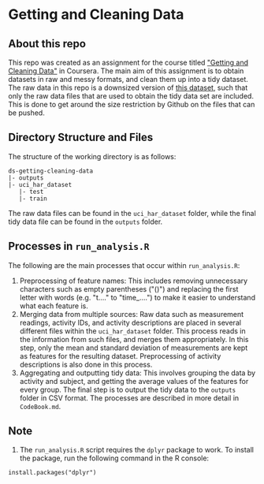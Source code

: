 # Getting and Cleaning Data

## About this repo
This repo was created as an assignment for the course titled ["Getting and Cleaning Data"](https://www.coursera.org/learn/data-cleaning/) in Coursera. The main aim of this assignment is to obtain datasets in raw and messy formats, and clean them up into a tidy dataset. The raw data in this repo is a downsized version of [this dataset](https://d396qusza40orc.cloudfront.net/getdata%2Fprojectfiles%2FUCI%20HAR%20Dataset.zip), such that only the raw data files that are used to obtain the tidy data set are included. This is done to get around the size restriction by Github on the files that can be pushed.

## Directory Structure and Files
The structure of the working directory is as follows:
```
ds-getting-cleaning-data
|- outputs
|- uci_har_dataset
   |- test
   |- train
```
The raw data files can be found in the `uci_har_dataset` folder, while the final tidy data file can be found in the `outputs` folder.

## Processes in `run_analysis.R`
The following are the main processes that occur within `run_analysis.R`:
1. Preprocessing of feature names: This includes removing unnecessary characters such as empty parentheses ("()") and replacing the first letter with words (e.g. "t...." to "time_....") to make it easier to understand what each feature is.
2. Merging data from multiple sources: Raw data such as measurement readings, activity IDs, and activity descriptions are placed in several different files within the `uci_har_dataset` folder. This process reads in the information from such files, and merges them appropriately. In this step, only the mean and standard deviation of measurements are kept as features for the resulting dataset. Preprocessing of activity descriptions is also done in this process.
3. Aggregating and outputting tidy data: This involves grouping the data by activity and subject, and getting the average values of the features for every group. The final step is to output the tidy data to the `outputs` folder in CSV format.
The processes are described in more detail in `CodeBook.md`.

## Note
1. The `run_analysis.R` script requires the `dplyr` package to work. To install the package, run the following command in the R console:
```
install.packages("dplyr")
```
